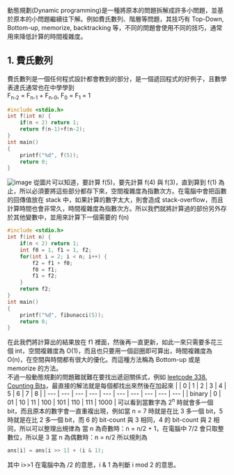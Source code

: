 動態規劃(Dynamic programming)是一種將原本的問題拆解成許多小問題，並基於原本的小問題繼續往下解。例如費氏數列、階層等問題，其技巧有 Top-Down, Bottom-up, memorize, backtracking 等，不同的問題會使用不同的技巧，通常用來降低計算的時間複雜度。

## 1. 費氏數列
費氏數列是一個任何程式設計都會教到的部分，是一個遞回程式的好例子，且數學表達氏通常也在中學學到\
F<sub>n-2</sub> = F<sub>n-1</sub> + F<sub>n-0</sub>, F<sub>0</sub> = F<sub>1</sub> = 1
```cpp
#include <stdio.h>
int f(int n) {
    if(n < 2) return 1;
    return f(n-1)+f(n-2);
}
int main()
{
    printf("%d", f(5));
    return 0;
}
```
![image](https://www.baeldung.com/wp-content/uploads/sites/4/2020/06/Fibonacci-top-down.svg)
從圖片可以知道，要計算 f(5)，要先計算 f(4) 與 f(3)，直到算到 f(1) 為止，所以必須要將這些部分都存下來，空間複雜度為指數次方。在電腦中會把函數的回傳值放在 stack 中，如果計算的數字太大，則會造成 stack-overflow，而且計算時間也會非常久，時間複雜度為指數次方。所以我們就將計算過的部份另外存於其他變數中，並用來計算下一個需要的 f(n)
```cpp
#include <stdio.h>
int f(int n) {
    if(n < 2) return 1;
    int f0 = 1, f1 = 1, f2;
    for(int i = 2; i < n; i++) {
        f2 = f1 + f0;
        f0 = f1;
        f1 = f2;
    }
    return f2;
}
int main()
{
    printf("%d", fibunacci(5));
    return 0;
}
```
在此我們將計算出的結果放在 f1 裡面，然後再一直更新，如此一來只需要多花三個 int，空間複雜度為 O(1)，而且也只要用一個迴圈即可算出，時間複雜度為 O(n)，在空間與時間都有很大的優化。而這種方法稱為 Bottom-up 或是 memorize 的方法。\
不過一般動態規劃的問題難就難在要找出遞迴關係式，例如 [leetcode 338. Counting Bits](https://leetcode.com/problems/counting-bits/description/)，最直接的解法就是每個都找出來然後在加起來
|   | 0 | 1 | 2 | 3 | 4 | 5 | 6 | 7 | 8 |
| --- | --- | --- | --- | --- | --- | --- | --- | --- | --- |
| binary | 0 | 01 | 10 | 11 | 100 | 101 | 110 | 111 | 1000 |
可以看到當數字為 2<sup>n</sup> 時就會多一個 bit，而且原本的數字會一直重複出現，例如當 n = 7 時就是在比 3 多一個 bit，5 時就是在比 2 多一個 bit，而 6 的 bit-count 與 3 相同，4 的 bit-count 與 2 相同，所以可以整理出規律為
當 n 為奇數時：n = n/2 + 1，在電腦中 7/2 會只取整數位，所以是 3
當 n 為偶數時：n = n/2
所以規則為
```cpp
ans[i] = ans[i >> 1] + (i & 1);
```
其中 i>>1 在電腦中為 /2 的意思，i & 1 為判斷 i mod 2 的意思。
